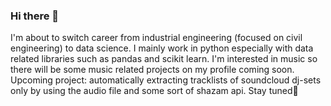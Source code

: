 ### Hi there 👋
I'm about to switch career from industrial engineering (focused on civil engineering) to data science. I mainly work in python especially with data related libraries such as pandas and scikit learn. I'm interested in music so there will be some music related projects on my profile coming soon.
Upcoming project: automatically extracting tracklists of soundcloud dj-sets only by using the audio file and some sort of shazam api. Stay tuned🎵
<!--
**Buggy0815/Buggy0815** is a ✨ _special_ ✨ repository because its `README.md` (this file) appears on your GitHub profile.

Here are some ideas to get you started:

- 🔭 I’m currently working on ...
- 🌱 I’m currently learning ...
- 👯 I’m looking to collaborate on ...
- 🤔 I’m looking for help with ...
- 💬 Ask me about ...
- 📫 How to reach me: ...
- 😄 Pronouns: ...
- ⚡ Fun fact: ...
-->
